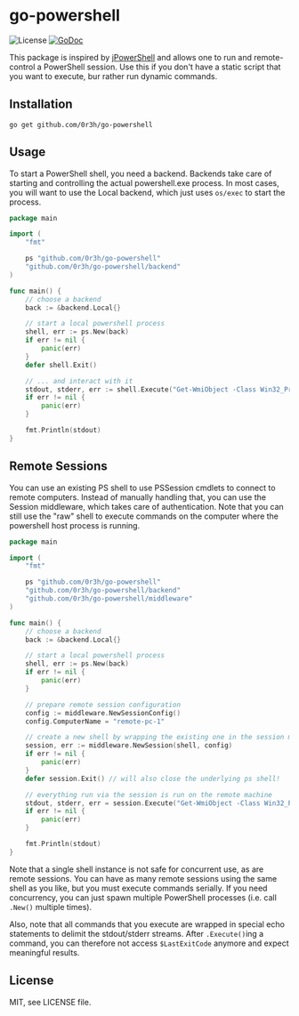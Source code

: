 # go-powershell

![License](https://img.shields.io/github/license/0r3h/go-powershell.svg)
[![GoDoc](https://godoc.org/github.com/0r3h/go-powershell?status.svg)](https://godoc.org/github.com/0r3h/go-powershell)

This package is inspired by [jPowerShell](https://github.com/profesorfalken/jPowerShell)
and allows one to run and remote-control a PowerShell session. Use this if you
don't have a static script that you want to execute, bur rather run dynamic
commands.

## Installation

    go get github.com/0r3h/go-powershell

## Usage

To start a PowerShell shell, you need a backend. Backends take care of starting
and controlling the actual powershell.exe process. In most cases, you will want
to use the Local backend, which just uses ``os/exec`` to start the process.

```go
package main

import (
	"fmt"

	ps "github.com/0r3h/go-powershell"
	"github.com/0r3h/go-powershell/backend"
)

func main() {
	// choose a backend
	back := &backend.Local{}

	// start a local powershell process
	shell, err := ps.New(back)
	if err != nil {
		panic(err)
	}
	defer shell.Exit()

	// ... and interact with it
	stdout, stderr, err := shell.Execute("Get-WmiObject -Class Win32_Processor")
	if err != nil {
		panic(err)
	}

	fmt.Println(stdout)
}
```

## Remote Sessions

You can use an existing PS shell to use PSSession cmdlets to connect to remote
computers. Instead of manually handling that, you can use the Session middleware,
which takes care of authentication. Note that you can still use the "raw" shell
to execute commands on the computer where the powershell host process is running.

```go
package main

import (
	"fmt"

	ps "github.com/0r3h/go-powershell"
	"github.com/0r3h/go-powershell/backend"
	"github.com/0r3h/go-powershell/middleware"
)

func main() {
	// choose a backend
	back := &backend.Local{}

	// start a local powershell process
	shell, err := ps.New(back)
	if err != nil {
		panic(err)
	}

	// prepare remote session configuration
	config := middleware.NewSessionConfig()
	config.ComputerName = "remote-pc-1"

	// create a new shell by wrapping the existing one in the session middleware
	session, err := middleware.NewSession(shell, config)
	if err != nil {
		panic(err)
	}
	defer session.Exit() // will also close the underlying ps shell!

	// everything run via the session is run on the remote machine
	stdout, stderr, err = session.Execute("Get-WmiObject -Class Win32_Processor")
	if err != nil {
		panic(err)
	}

	fmt.Println(stdout)
}
```

Note that a single shell instance is not safe for concurrent use, as are remote
sessions. You can have as many remote sessions using the same shell as you like,
but you must execute commands serially. If you need concurrency, you can just
spawn multiple PowerShell processes (i.e. call ``.New()`` multiple times).

Also, note that all commands that you execute are wrapped in special echo
statements to delimit the stdout/stderr streams. After ``.Execute()``ing a command,
you can therefore not access ``$LastExitCode`` anymore and expect meaningful
results.

## License

MIT, see LICENSE file.
